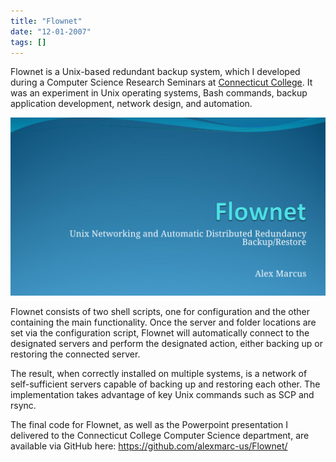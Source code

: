 ```yaml
---
title: "Flownet"
date: "12-01-2007"
tags: []
---
```

Flownet is a Unix-based redundant backup system, which I developed during a Computer Science Research Seminars at [Connecticut College](http://www.conncoll.edu/).  It was an experiment in Unix operating systems, Bash commands, backup application development, network design, and automation.

![Flownet presentation screenshot](./assets/flownet.png)

Flownet consists of two shell scripts, one for configuration and the other containing the main functionality.  Once the server and folder locations are set via the configuration script, Flownet will automatically connect to the designated servers and perform the designated action, either backing up or restoring the connected server.

The result, when correctly installed on multiple systems, is a network of self-sufficient servers capable of backing up and restoring each other.  The implementation takes advantage of key Unix commands such as SCP and rsync.

The final code for Flownet, as well as the Powerpoint presentation I delivered to the Connecticut College Computer Science department, are available via GitHub here: https://github.com/alexmarc-us/Flownet/